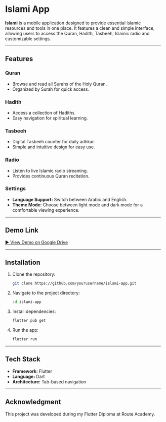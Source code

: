 # Islami App

**Islami** is a mobile application designed to provide essential Islamic resources and tools in one
place. It features a clean and simple interface, allowing users to access the Quran, Hadith,
Tasbeeh, Islamic radio and customizable settings.

---

## Features

### Quran

* Browse and read all Surahs of the Holy Quran.
* Organized by Surah for quick access.

### Hadith

* Access a collection of Hadiths.
* Easy navigation for spiritual learning.

### Tasbeeh

* Digital Tasbeeh counter for daily adhkar.
* Simple and intuitive design for easy use.

### Radio

* Listen to live Islamic radio streaming.
* Provides continuous Quran recitation.

### Settings

* **Language Support:** Switch between Arabic and English.
* **Theme Mode:** Choose between light mode and dark mode for a comfortable viewing experience.

---

## Demo Link

[▶ View Demo on Google Drive](https://drive.google.com/drive/folders/1SMNwp_D6CqhxJ3V426An-Jw7SEDs7LfX?usp=sharing)

---

## Installation

1. Clone the repository:

   ```bash
   git clone https://github.com/yourusername/islami-app.git
   ```
2. Navigate to the project directory:

   ```bash
   cd islami-app
   ```
3. Install dependencies:

   ```bash
   flutter pub get
   ```
4. Run the app:

   ```bash
   flutter run
   ```

---

## Tech Stack

* **Framework:** Flutter
* **Language:** Dart
* **Architecture:** Tab-based navigation

---

## Acknowledgment

This project was developed during my Flutter Diploma at Route Academy.

